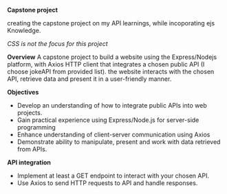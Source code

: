 **Capstone project**

creating the capstone project on my API learnings, while incoporating ejs Knowledge.

*CSS is not the focus for this project*

**Overview**
A capstone project to build a website using the Express/Nodejs platform, with Axios HTTP client that integrates a chosen public API (I choose jokeAPI from provided list).
the website interacts with the chosen API, retrieve data and present it in a user-friendly manner.

**Objectives**
* Develop an understanding of how to integrate public APIs into web projects.
* Gain practical experience using Express/Node.js for server-side programming
* Enhance understanding of client-server communication using Axios
* Demonstrate ability to manipulate, present and work with data retrieved from APIs.

**API integration**
* Implement at least a GET endpoint to interact with your chosen API.
* Use Axios to send HTTP requests to API and handle responses.